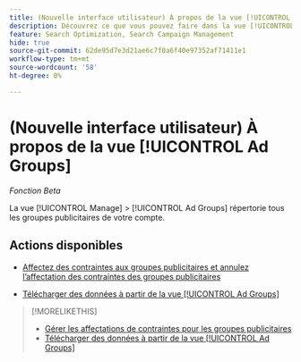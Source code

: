 ```yaml
---
title: (Nouvelle interface utilisateur) À propos de la vue [!UICONTROL Ad Groups]
description: Découvrez ce que vous pouvez faire dans la vue [!UICONTROL Ad Groups].
feature: Search Optimization, Search Campaign Management
hide: true
source-git-commit: 62de95d7e3d21ae6c7f0a6f40e97352af71411e1
workflow-type: tm+mt
source-wordcount: '58'
ht-degree: 0%

---
```


# (Nouvelle interface utilisateur) À propos de la vue [!UICONTROL Ad Groups]

*Fonction Beta*

La vue [!UICONTROL Manage] > [!UICONTROL Ad Groups] répertorie tous les groupes publicitaires de votre compte.

## Actions disponibles

* [Affectez des contraintes aux groupes publicitaires et annulez l’affectation des contraintes des groupes publicitaires](/help/search-social-commerce/new-ui/manage/ad-groups/ad-group-constraint-assignments-manage.md)

* [Télécharger des données à partir de la vue [!UICONTROL Ad Groups]](/help/search-social-commerce/new-ui/manage/ad-groups/ad-group-view-report.md)

>[!MORELIKETHIS]
>
>* [Gérer les affectations de contraintes pour les groupes publicitaires](ad-group-constraint-assignments-manage.md)
>* [Télécharger des données à partir de la vue [!UICONTROL Ad Groups]](ad-group-view-report.md)
